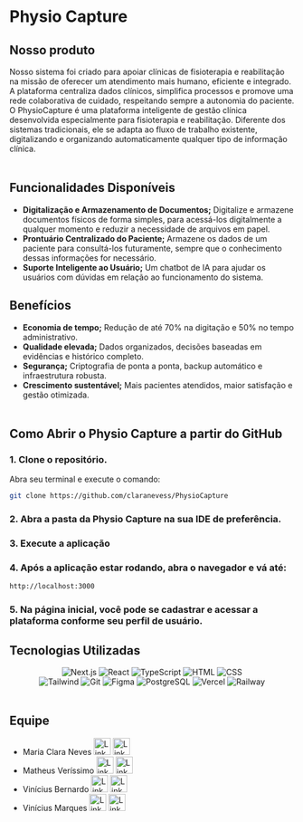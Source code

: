 # Physio Capture

## Nosso produto

Nosso sistema foi criado para apoiar clínicas de fisioterapia e reabilitação na missão de oferecer um atendimento mais humano, eficiente e integrado. A plataforma centraliza dados clínicos, simplifica processos e promove uma rede colaborativa de cuidado, respeitando sempre a autonomia do paciente. O PhysioCapture é uma plataforma inteligente de gestão clínica desenvolvida especialmente para fisioterapia e reabilitação. Diferente dos sistemas tradicionais, ele se adapta ao fluxo de trabalho existente, digitalizando e organizando automaticamente qualquer tipo de informação clínica.

<img src="https://camo.githubusercontent.com/2722992d519a722218f896d5f5231d49f337aaff4514e78bd59ac935334e916a/68747470733a2f2f692e696d6775722e636f6d2f77617856496d762e706e67" width="750px" height="5px"/>

## Funcionalidades Disponíveis

- **Digitalização e Armazenamento de Documentos;** Digitalize e armazene documentos físicos de forma simples, para acessá-los digitalmente a qualquer momento e reduzir a necessidade de arquivos em papel.
- **Prontuário Centralizado do Paciente;** Armazene os dados de um paciente para consultá-los futuramente, sempre que o conhecimento dessas informações for necessário.
- **Suporte Inteligente ao Usuário;** Um chatbot de IA para ajudar os usuários com dúvidas em relação ao funcionamento do sistema.

## Benefícios

- **Economia de tempo;** Redução de até 70% na digitação e 50% no tempo administrativo.
- **Qualidade elevada;** Dados organizados, decisões baseadas em evidências e histórico completo.
- **Segurança;** Criptografia de ponta a ponta, backup automático e infraestrutura robusta.
- **Crescimento sustentável;** Mais pacientes atendidos, maior satisfação e gestão otimizada.

<img src="https://camo.githubusercontent.com/2722992d519a722218f896d5f5231d49f337aaff4514e78bd59ac935334e916a/68747470733a2f2f692e696d6775722e636f6d2f77617856496d762e706e67" width="750px" height="5px"/>

## Como Abrir o Physio Capture a partir do GitHub
### 1. Clone o repositório.
Abra seu terminal e execute o comando:
```bash
git clone https://github.com/claranevess/PhysioCapture
```
### 2. Abra a pasta da Physio Capture na sua IDE de preferência.
### 3. Execute a aplicação
### 4. Após a aplicação estar rodando, abra o navegador e vá até:
```bash
http://localhost:3000
```
### 5. Na página inicial, você pode se cadastrar e acessar a plataforma conforme seu perfil de usuário.

## Tecnologias Utilizadas

<div align="center">

  ![Next.js](https://img.shields.io/badge/next.js-000000?style=for-the-badge&logo=nextdotjs&logoColor=white)
  ![React](https://img.shields.io/badge/-ReactJs-61DAFB?logo=react&logoColor=white&style=for-the-badge)
  ![TypeScript](https://img.shields.io/badge/TypeScript-3178C6?style=for-the-badge&logo=typescript&logoColor=white)
  ![HTML](https://img.shields.io/badge/HTML5-F06529?style=for-the-badge&logoColor=white)
  ![CSS](https://img.shields.io/badge/CSS3-264DE4?style=for-the-badge&logoColor=white)
  <br>
  ![Tailwind](https://img.shields.io/badge/Tailwind_CSS-1D3C73?style=for-the-badge&logoColor=white)
  ![Git](https://img.shields.io/badge/git-000000?style=for-the-badge&logoColor=white)
  ![Figma](https://img.shields.io/badge/Figma-FD3D39?style=for-the-badge&logoColor=white)
  ![PostgreSQL](https://img.shields.io/badge/PostgreSQL-2965F1?style=for-the-badge&logoColor=white)
  ![Vercel](https://img.shields.io/badge/Vercel-000000?style=for-the-badge&logo=vercel&logoColor=white)
  ![Railway](https://img.shields.io/badge/Railway-131415?style=for-the-badge&logo=railway&logoColor=white)
<br>
</div>

<img src="https://camo.githubusercontent.com/2722992d519a722218f896d5f5231d49f337aaff4514e78bd59ac935334e916a/68747470733a2f2f692e696d6775722e636f6d2f77617856496d762e706e67" width="750px" height="5px"/>

## Equipe
- Maria Clara Neves <a href="mailto:mcsan@cesar.school" target="_blank"><img src="https://skillicons.dev/icons?i=gmail" alt="LinkedIn" height="30"/></a> <a href="https://www.linkedin.com.br/in/claranevess/" target="_blank"><img src="https://skillicons.dev/icons?i=linkedin" alt="LinkedIn" height="30"/></a>
- Matheus Veríssimo <a href="mailto:mmv@cesar.school" target="_blank"><img src="https://skillicons.dev/icons?i=gmail" alt="LinkedIn" height="30"/></a> <a href="https://www.linkedin.com/in/matheus-martins-8696422b8/" target="_blank"><img src="https://skillicons.dev/icons?i=linkedin" alt="LinkedIn" height="30"/></a>
- Vinícius Bernardo <a href="mailto:vbs4@cesar.school" target="_blank"><img src="https://skillicons.dev/icons?i=gmail" alt="LinkedIn" height="30"/></a> <a href="https://www.linkedin.com/in/vin%C3%ADcius-bernardo-805193326/" target="_blank"><img src="https://skillicons.dev/icons?i=linkedin" alt="LinkedIn" height="30"/></a>
- Vinícius Marques <a href="mailto:vjmm@cesar.school" target="_blank"><img src="https://skillicons.dev/icons?i=gmail" alt="LinkedIn" height="30"/></a> <a href="https://www.linkedin.com/in/vin%C3%ADcius-marques-2109ads/" target="_blank"><img src="https://skillicons.dev/icons?i=linkedin" alt="LinkedIn" height="30"/></a>

